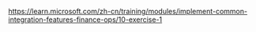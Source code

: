 https://learn.microsoft.com/zh-cn/training/modules/implement-common-integration-features-finance-ops/10-exercise-1
